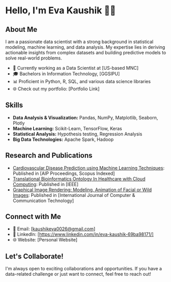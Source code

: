 # Hello, I'm Eva Kaushik 👩‍💻

## About Me

I am a passionate data scientist with a strong background in statistical modeling, machine learning, and data analysis. My expertise lies in deriving actionable insights from complex datasets and building predictive models to solve real-world problems.

- 💼 Currently working as a Data Scientist at [US-based MNC]
- 🎓 Bachelors in Information Technology, [GGSIPU]
- 📊 Proficient in Python, R, SQL, and various data science libraries
- 🌐 Check out my portfolio: [Portfolio Link]

## Skills

- **Data Analysis & Visualization:** Pandas, NumPy, Matplotlib, Seaborn, Plotly
- **Machine Learning:** Scikit-Learn, TensorFlow, Keras
- **Statistical Analysis:** Hypothesis testing, Regression Analysis
- **Big Data Technologies:** Apache Spark, Hadoop

## Research and Publications

- [Cardiovascular Disease Prediction using Machine Learning Techniques](https://pubs.aip.org/aip/acp/article/2587/1/090008/2923032/Cardiovascular-disease-prediction-using-machine): Published in [AIP Proceedings, Scopus Indexed]
- [Translational Bioinformatics Ontology In Healthcare with Cloud Computing](https://ieeexplore.ieee.org/document/10220662): Published in [IEEE]
- [Graphical Image Rendering: Modeling, Animation of Facial or Wild Images](https://www.interscience.in/ijcct/vol9/iss1/10/): Published in [International Journal of Computer & Communication Technology]


## Connect with Me

- 📧 Email: [kaushikeva0026@gmail.com]
- 📝 LinkedIn: [https://www.linkedin.com/in/eva-kaushik-69ba98171/]
- 🌐 Website: [Personal Website]

## Let's Collaborate!

I'm always open to exciting collaborations and opportunities. If you have a data-related challenge or just want to connect, feel free to reach out!

